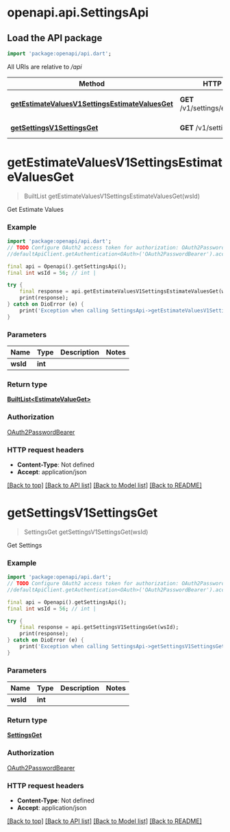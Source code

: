 # openapi.api.SettingsApi

## Load the API package
```dart
import 'package:openapi/api.dart';
```

All URIs are relative to */api*

Method | HTTP request | Description
------------- | ------------- | -------------
[**getEstimateValuesV1SettingsEstimateValuesGet**](SettingsApi.md#getestimatevaluesv1settingsestimatevaluesget) | **GET** /v1/settings/estimate_values | Get Estimate Values
[**getSettingsV1SettingsGet**](SettingsApi.md#getsettingsv1settingsget) | **GET** /v1/settings/ | Get Settings


# **getEstimateValuesV1SettingsEstimateValuesGet**
> BuiltList<EstimateValueGet> getEstimateValuesV1SettingsEstimateValuesGet(wsId)

Get Estimate Values

### Example
```dart
import 'package:openapi/api.dart';
// TODO Configure OAuth2 access token for authorization: OAuth2PasswordBearer
//defaultApiClient.getAuthentication<OAuth>('OAuth2PasswordBearer').accessToken = 'YOUR_ACCESS_TOKEN';

final api = Openapi().getSettingsApi();
final int wsId = 56; // int | 

try {
    final response = api.getEstimateValuesV1SettingsEstimateValuesGet(wsId);
    print(response);
} catch on DioError (e) {
    print('Exception when calling SettingsApi->getEstimateValuesV1SettingsEstimateValuesGet: $e\n');
}
```

### Parameters

Name | Type | Description  | Notes
------------- | ------------- | ------------- | -------------
 **wsId** | **int**|  | 

### Return type

[**BuiltList&lt;EstimateValueGet&gt;**](EstimateValueGet.md)

### Authorization

[OAuth2PasswordBearer](../README.md#OAuth2PasswordBearer)

### HTTP request headers

 - **Content-Type**: Not defined
 - **Accept**: application/json

[[Back to top]](#) [[Back to API list]](../README.md#documentation-for-api-endpoints) [[Back to Model list]](../README.md#documentation-for-models) [[Back to README]](../README.md)

# **getSettingsV1SettingsGet**
> SettingsGet getSettingsV1SettingsGet(wsId)

Get Settings

### Example
```dart
import 'package:openapi/api.dart';
// TODO Configure OAuth2 access token for authorization: OAuth2PasswordBearer
//defaultApiClient.getAuthentication<OAuth>('OAuth2PasswordBearer').accessToken = 'YOUR_ACCESS_TOKEN';

final api = Openapi().getSettingsApi();
final int wsId = 56; // int | 

try {
    final response = api.getSettingsV1SettingsGet(wsId);
    print(response);
} catch on DioError (e) {
    print('Exception when calling SettingsApi->getSettingsV1SettingsGet: $e\n');
}
```

### Parameters

Name | Type | Description  | Notes
------------- | ------------- | ------------- | -------------
 **wsId** | **int**|  | 

### Return type

[**SettingsGet**](SettingsGet.md)

### Authorization

[OAuth2PasswordBearer](../README.md#OAuth2PasswordBearer)

### HTTP request headers

 - **Content-Type**: Not defined
 - **Accept**: application/json

[[Back to top]](#) [[Back to API list]](../README.md#documentation-for-api-endpoints) [[Back to Model list]](../README.md#documentation-for-models) [[Back to README]](../README.md)

